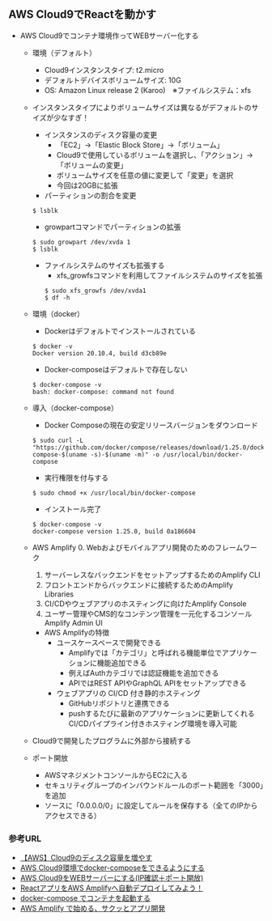 ## AWS Cloud9でReactを動かす

- AWS Cloud9でコンテナ環境作ってWEBサーバー化する
    - 環境（デフォルト）
        - Cloud9インスタンスタイプ: t2.micro
        - デフォルトデバイスボリュームサイズ: 10G
        - OS: Amazon Linux release 2 (Karoo)　※ファイルシステム：xfs
    - インスタンスタイプによりボリュームサイズは異なるがデフォルトのサイズが少なすぎ！
        - インスタンスのディスク容量の変更
            - 「EC2」→「Elastic Block Store」→「ボリューム」
            - Cloud9で使用しているボリュームを選択し、「アクション」→「ボリュームの変更」
            - ボリュームサイズを任意の値に変更して「変更」を選択
            - 今回は20GBに拡張
        - パーティションの割合を変更
        ```
        $ lsblk
        ```
        - growpartコマンドでパーティションの拡張
        ```
        $ sudo growpart /dev/xvda 1
        $ lsblk
        ```
        - ファイルシステムのサイズも拡張する
            - xfs_growfsコマンドを利用してファイルシステムのサイズを拡張
            ```
            $ sudo xfs_growfs /dev/xvda1
            $ df -h
            ```
    - 環境（docker）
        - Dockerはデフォルトでインストールされている
        ```
        $ docker -v
        Docker version 20.10.4, build d3cb89e
        ```
        - Docker-composeはデフォルトで存在しない
        ```
        $ docker-compose -v
        bash: docker-compose: command not found
        ```
    - 導入（docker-compose）
        - Docker Composeの現在の安定リリースバージョンをダウンロード
        ```
        $ sudo curl -L "https://github.com/docker/compose/releases/download/1.25.0/docker-compose-$(uname -s)-$(uname -m)" -o /usr/local/bin/docker-compose
        ```
        - 実行権限を付与する
        ```
        $ sudo chmod +x /usr/local/bin/docker-compose
        ```
        - インストール完了
        ```
        $ docker-compose -v
        docker-compose version 1.25.0, build 0a186604
        ```
    - AWS Amplify
        0. Webおよびモバイルアプリ開発のためのフレームワーク
        1. サーバーレスなバックエンドをセットアップするためのAmplify CLI
        2. フロントエンドからバックエンドに接続するためのAmplify Libraries
        3. CI/CDやウェブアプリのホスティングに向けたAmplify Console
        4. ユーザー管理やCMS的なコンテンツ管理を一元化するコンソールAmplify Admin UI
        - AWS Amplifyの特徴
            - ユースケースベースで開発できる
                - Amplifyでは「カテゴリ」と呼ばれる機能単位でアプリケーションに機能追加できる
                - 例えばAuthカテゴリでは認証機能を追加できる
                - APIではREST APIやGraphQL APIをセットアップできる
            - ウェブアプリの CI/CD 付き静的ホスティング
                - GitHubリポジトリと連携できる
                - pushするたびに最新のアプリケーションに更新してくれるCI/CDパイプライン付きホスティング環境を導入可能
                






    - Cloud9で開発したプログラムに外部から接続する
    - ポート開放
        - AWSマネジメントコンソールからEC2に入る
        - セキュリティグループのインバウンドルールのポート範囲を「3000」を追加
        - ソースに「0.0.0.0/0」に設定してルールを保存する（全てのIPからアクセスできる）

### 参考URL
- [【AWS】Cloud9のディスク容量を増やす](https://ri-dream.net/blog/aws/aws-cloud9-volume-change "【AWS】Cloud9のディスク容量を増やす")
- [AWS Cloud9環境でdocker-composeをできるようにする](https://qiita.com/okenak/items/51d2fc2e6a4b8adace2a "AWS Cloud9環境でdocker-composeをできるようにする")
- [AWS Cloud9をWEBサーバーにする(IP確認＋ポート開放)](https://www.ultra-noob.com/blog/2020/2020-05-25-AWS_Cloud9%E3%82%92WEB%E3%82%B5%E3%83%BC%E3%83%90%E3%83%BC%E3%81%AB%E3%81%99%E3%82%8B(IP%E7%A2%BA%E8%AA%8D%EF%BC%8B%E3%83%9D%E3%83%BC%E3%83%88%E9%96%8B%E6%94%BE)/ "AWS Cloud9をWEBサーバーにする(IP確認＋ポート開放)")
- [ReactアプリをAWS Amplifyへ自動デプロイしてみよう！](https://miracleave-ltd.github.io/meet-react-amplify/ "ReactアプリをAWS Amplifyへ自動デプロイしてみよう！")
- [docker-compose でコンテナを起動する](https://qiita.com/kawanet/items/58cb506078a12f1278a4 "docker-compose でコンテナを起動する")
- [AWS Amplify で始める、サクッとアプリ開発](https://aws.amazon.com/jp/builders-flash/202103/amplify-app-development/?awsf.filter-name=*all "AWS Amplify で始める、サクッとアプリ開発")